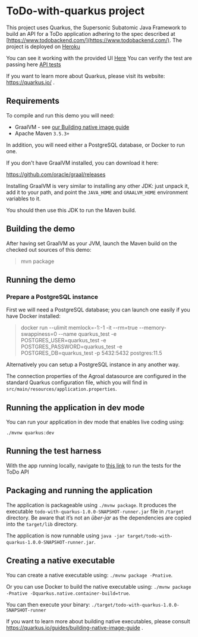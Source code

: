 # ToDo-with-quarkus project

This project uses Quarkus, the Supersonic Subatomic Java Framework to build an API for a ToDo application adhering to the
spec described at [https://www.todobackend.com/](https://www.todobackend.com/).
The project is deployed on [Heroku](https://todo-quarkus.herokuapp.com/todos)


You can see it working with the provided UI [Here](https://www.todobackend.com/client/index.html?https://todo-quarkus.herokuapp.com/todos) 
You can verify the test are passing here [API tests](https://www.todobackend.com/specs/index.html?https://todo-quarkus.herokuapp.com/todos)

If you want to learn more about Quarkus, please visit its website: https://quarkus.io/ .

## Requirements

To compile and run this demo you will need:
- GraalVM - see [our Building native image guide](https://quarkus.io/guides/building-native-image-guide)
- Apache Maven `3.5.3+`

In addition, you will need either a PostgreSQL database, or Docker to run one.

If you don't have GraalVM installed, you can download it here:

<https://github.com/oracle/graal/releases>

Installing GraalVM is very similar to installing any other JDK:
just unpack it, add it to your path, and point the `JAVA_HOME`
and `GRAALVM_HOME` environment variables to it.

You should then use this JDK to run the Maven build.


## Building the demo

After having set GraalVM as your JVM, launch the Maven build on
the checked out sources of this demo:

> mvn package

## Running the demo

### Prepare a PostgreSQL instance

First we will need a PostgreSQL database; you can launch one easily if you have Docker installed:

> docker run --ulimit memlock=-1:-1 -it --rm=true --memory-swappiness=0 --name quarkus_test -e POSTGRES_USER=quarkus_test -e POSTGRES_PASSWORD=quarkus_test -e POSTGRES_DB=quarkus_test -p 5432:5432 postgres:11.5

Alternatively you can setup a PostgreSQL instance in any another way.

The connection properties of the Agroal datasource are configured in the standard Quarkus configuration file, which you will find in
`src/main/resources/application.properties`.


## Running the application in dev mode

You can run your application in dev mode that enables live coding using:
```
./mvnw quarkus:dev
```

## Running the test harness 

With the app running locally, navigate to [this
  link](https://www.todobackend.com/specs/index.html?http://localhost:8080/todos)
to run the tests for the ToDo API

## Packaging and running the application

The application is packageable using `./mvnw package`.
It produces the executable `todo-with-quarkus-1.0.0-SNAPSHOT-runner.jar` file in `/target` directory.
Be aware that it’s not an _über-jar_ as the dependencies are copied into the `target/lib` directory.

The application is now runnable using `java -jar target/todo-with-quarkus-1.0.0-SNAPSHOT-runner.jar`.

## Creating a native executable

You can create a native executable using: `./mvnw package -Pnative`.

Or you can use Docker to build the native executable using: `./mvnw package -Pnative -Dquarkus.native.container-build=true`.

You can then execute your binary: `./target/todo-with-quarkus-1.0.0-SNAPSHOT-runner`

If you want to learn more about building native executables, please consult https://quarkus.io/guides/building-native-image-guide .